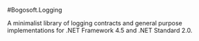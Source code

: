 #Bogosoft.Logging

A minimalist library of logging contracts and general purpose implementations for .NET Framework 4.5 and .NET Standard 2.0.
